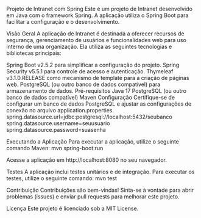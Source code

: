 Projeto de Intranet com Spring
Este é um projeto de Intranet desenvolvido em Java com o framework Spring. A aplicação utiliza o Spring Boot para facilitar a configuração e o desenvolvimento.

Visão Geral
A aplicação de Intranet é destinada a oferecer recursos de segurança, gerenciamento de usuários e funcionalidades web para uso interno de uma organização. Ela utiliza as seguintes tecnologias e bibliotecas principais:

Spring Boot v2.5.2 para simplificar a configuração do projeto.
Spring Security v5.5.1 para controle de acesso e autenticação.
Thymeleaf v3.1.0.RELEASE como mecanismo de template para a criação de páginas web.
PostgreSQL (ou outro banco de dados compatível) para armazenamento de dados.
Pré-requisitos
Java 17
PostgreSQL (ou outro banco de dados compatível)
Maven
Configuração
Certifique-se de configurar um banco de dados PostgreSQL e ajustar as configurações de conexão no arquivo application.properties.
spring.datasource.url=jdbc:postgresql://localhost:5432/seubanco
spring.datasource.username=seuusuario
spring.datasource.password=suasenha

Executando a Aplicação
Para executar a aplicação, utilize o seguinte comando Maven:
mvn spring-boot:run

Acesse a aplicação em http://localhost:8080 no seu navegador.

Testes
A aplicação inclui testes unitários e de integração. Para executar os testes, utilize o seguinte comando:
mvn test

Contribuição
Contribuições são bem-vindas! Sinta-se à vontade para abrir problemas (issues) e enviar pull requests para melhorar este projeto.

Licença
Este projeto é licenciado sob a MIT License.
